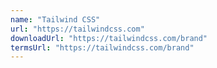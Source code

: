 ```yaml
---
name: "Tailwind CSS"
url: "https://tailwindcss.com"
downloadUrl: "https://tailwindcss.com/brand"
termsUrl: "https://tailwindcss.com/brand"
---
```

